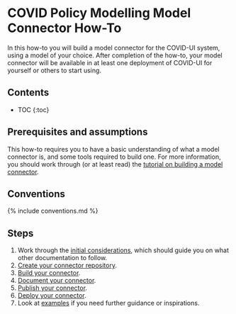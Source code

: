 # COVID Policy Modelling Model Connector How-To

In this how-to you will build a model connector for the COVID-UI system, using a model of your choice.
After completion of the how-to, your model connector will be available in at least one deployment of COVID-UI for yourself or others to start using.

## Contents

* TOC
{:toc}

## Prerequisites and assumptions

This how-to requires you to have a basic understanding of what a model connector is, and some tools required to build one.
For more information, you should work through (or at least read) the [tutorial on building a model connector](../connector-tutorial).

## Conventions

{% include conventions.md %}

## Steps

1. Work through the [initial considerations](considerations.md), which should guide you on what other documentation to follow.
1. [Create your connector repository](initialise.md).
1. [Build your connector](build.md).
1. [Document your connector](document.md).
1. [Publish your connector](publish.md).
1. [Deploy your connector](deploy.md).
1. Look at [examples](examples.md) if you need further guidance or inspirations.
